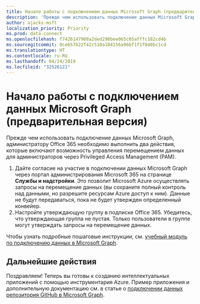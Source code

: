 ```yaml
---
title: Начало работы с подключением данных Microsoft Graph (предварительная версия)
description: 'Прежде чем использовать подключение данных Microsoft Graph, администратору Office 365 необходимо выполнить два действия, которые включают возможность управления перемещением данных для администраторов через Privileged Access Management (PAM). '
author: ajacks-msft
localization_priority: Priority
ms.prod: data-connect
ms.openlocfilehash: f7426147908a2ded298bee065c05afffc182cd4b
ms.sourcegitcommit: 0ce657622f42c510a104156a96bf1f1f040bc1cd
ms.translationtype: HT
ms.contentlocale: ru-RU
ms.lasthandoff: 04/24/2019
ms.locfileid: "32526121"
---
```

# <a name="get-started-with-microsoft-graph-data-connect-preview"></a>Начало работы с подключением данных Microsoft Graph (предварительная версия)

Прежде чем использовать подключение данных Microsoft Graph, администратору Office 365 необходимо выполнить два действия, которые включают возможность управления перемещением данных для администраторов через Privileged Access Management (PAM). 

1. Дайте согласие на участие в подключении данных Microsoft Graph через портал администрирования Microsoft 365 на странице **Службы и надстройки**. Это позволит Microsoft Azure осуществлять запросы на перемещение данных (вы сохраните полный контроль над данными, но разрешите ресурсам Azure доступ к ним). Данные не будут передаваться, пока не будет утвержден определенный конвейер.
2. Настройте утверждающую группу в подписке Office 365. Убедитесь, что утверждающая группа не пустая. Только пользователи в группе могут утверждать запросы на перемещение данных.

Чтобы узнать подробные пошаговые инструкции, см. [учебный модуль по подключению данных в Microsoft Graph](https://github.com/microsoftgraph/msgraph-training-dataconnect/blob/master/Lab.md).

## <a name="next-steps"></a>Дальнейшие действия

Поздравляем! Теперь вы готовы к созданию интеллектуальных приложений с помощью инструментария Azure. Пример приложения и дополнительную документацию см. в статье о [подключении данных репозитория GitHub в Microsoft Graph](https://github.com/OfficeDev/MS-Graph-Data-Connect/wiki). 
